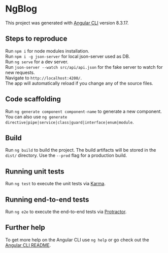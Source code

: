# NgBlog

This project was generated with [Angular CLI](https://github.com/angular/angular-cli) version 8.3.17.

## Steps to reproduce
Run `npm i` for node modules installation. </br>
Run `npm i -g json-server` for local json-server used as DB. </br>
Run `ng serve` for a dev server.</br>
Run `json-server --watch src/api/api.json` for the fake server to watch for new requests.</br>
Navigate to `http://localhost:4200/`. </br>
The app will automatically reload if you change any of the source files.

## Code scaffolding

Run `ng generate component component-name` to generate a new component. You can also use `ng generate directive|pipe|service|class|guard|interface|enum|module`.

## Build

Run `ng build` to build the project. The build artifacts will be stored in the `dist/` directory. Use the `--prod` flag for a production build.

## Running unit tests

Run `ng test` to execute the unit tests via [Karma](https://karma-runner.github.io).

## Running end-to-end tests

Run `ng e2e` to execute the end-to-end tests via [Protractor](http://www.protractortest.org/).

## Further help

To get more help on the Angular CLI use `ng help` or go check out the [Angular CLI README](https://github.com/angular/angular-cli/blob/master/README.md).
